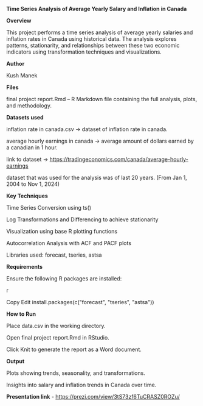******Time Series Analysis of Average Yearly Salary and Inflation in Canada******

**Overview**

This project performs a time series analysis of average yearly salaries and inflation rates in Canada using historical data. The analysis explores patterns, stationarity, and relationships between these two economic indicators using transformation techniques and visualizations.

**Author**

Kush Manek

**Files**

final project report.Rmd – R Markdown file containing the full analysis, plots, and methodology.

**Datasets used**

inflation rate in canada.csv -> dataset of inflation rate in canada.

average hourly earnings in canada -> average amount of dollars earned by a canadian in 1 hour.

link to dataset -> https://tradingeconomics.com/canada/average-hourly-earnings

dataset that was used for the analysis was of last 20 years. (From Jan 1, 2004 to Nov 1, 2024)

**Key Techniques**

Time Series Conversion using ts()

Log Transformations and Differencing to achieve stationarity

Visualization using base R plotting functions

Autocorrelation Analysis with ACF and PACF plots

Libraries used: forecast, tseries, astsa

**Requirements**

Ensure the following R packages are installed:

r

Copy
Edit
install.packages(c("forecast", "tseries", "astsa"))

**How to Run**

Place data.csv in the working directory.

Open final project report.Rmd in RStudio.

Click Knit to generate the report as a Word document.

**Output**

Plots showing trends, seasonality, and transformations.

Insights into salary and inflation trends in Canada over time.

**Presentation link** - https://prezi.com/view/3tS73zf6TuCRASZ0ROZu/
